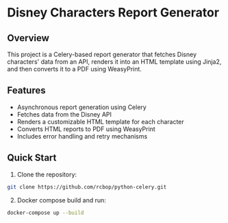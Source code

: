 # Disney Characters Report Generator

## Overview

This project is a Celery-based report generator that fetches Disney characters' data from an API, renders it into an HTML template using Jinja2, and then converts it to a PDF using WeasyPrint.

## Features

- Asynchronous report generation using Celery
- Fetches data from the Disney API
- Renders a customizable HTML template for each character
- Converts HTML reports to PDF using WeasyPrint
- Includes error handling and retry mechanisms

## Quick Start

1. Clone the repository:

```bash
git clone https://github.com/rcbop/python-celery.git
```

2. Docker compose build and run:

```bash
docker-compose up --build
```
